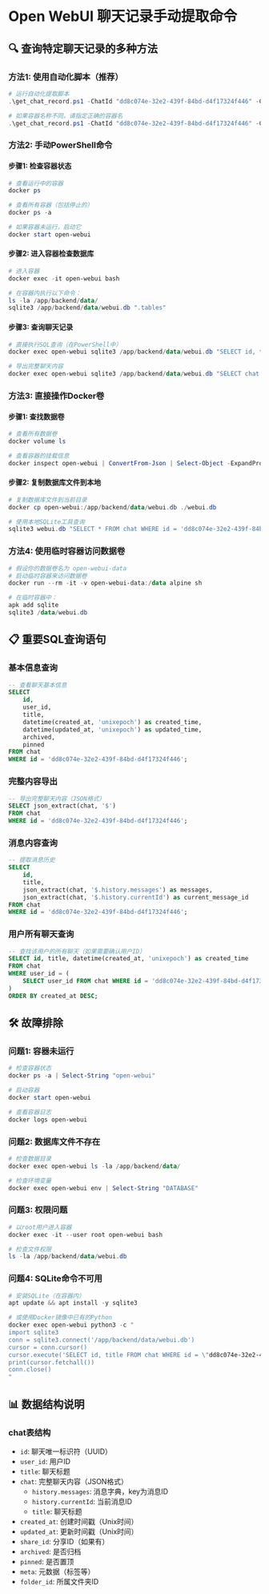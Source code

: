 # Open WebUI 聊天记录手动提取命令

## 🔍 查询特定聊天记录的多种方法

### 方法1: 使用自动化脚本（推荐）
```powershell
# 运行自动化提取脚本
.\get_chat_record.ps1 -ChatId "dd8c074e-32e2-439f-84bd-d4f17324f446" -ContainerName "open-webui"

# 如果容器名称不同，请指定正确的容器名
.\get_chat_record.ps1 -ChatId "dd8c074e-32e2-439f-84bd-d4f17324f446" -ContainerName "你的容器名"
```

### 方法2: 手动PowerShell命令

#### 步骤1: 检查容器状态
```powershell
# 查看运行中的容器
docker ps

# 查看所有容器（包括停止的）
docker ps -a

# 如果容器未运行，启动它
docker start open-webui
```

#### 步骤2: 进入容器检查数据库
```powershell
# 进入容器
docker exec -it open-webui bash

# 在容器内执行以下命令：
ls -la /app/backend/data/
sqlite3 /app/backend/data/webui.db ".tables"
```

#### 步骤3: 查询聊天记录
```powershell
# 直接执行SQL查询（在PowerShell中）
docker exec open-webui sqlite3 /app/backend/data/webui.db "SELECT id, title, user_id FROM chat WHERE id = 'dd8c074e-32e2-439f-84bd-d4f17324f446';"

# 导出完整聊天内容
docker exec open-webui sqlite3 /app/backend/data/webui.db "SELECT chat FROM chat WHERE id = 'dd8c074e-32e2-439f-84bd-d4f17324f446';" > chat_export.json
```

### 方法3: 直接操作Docker卷

#### 步骤1: 查找数据卷
```powershell
# 查看所有数据卷
docker volume ls

# 查看容器的挂载信息
docker inspect open-webui | ConvertFrom-Json | Select-Object -ExpandProperty Mounts
```

#### 步骤2: 复制数据库文件到本地
```powershell
# 复制数据库文件到当前目录
docker cp open-webui:/app/backend/data/webui.db ./webui.db

# 使用本地SQLite工具查询
sqlite3 webui.db "SELECT * FROM chat WHERE id = 'dd8c074e-32e2-439f-84bd-d4f17324f446';"
```

### 方法4: 使用临时容器访问数据卷

```powershell
# 假设你的数据卷名为 open-webui-data
# 启动临时容器来访问数据卷
docker run --rm -it -v open-webui-data:/data alpine sh

# 在临时容器中：
apk add sqlite
sqlite3 /data/webui.db
```

## 📋 重要SQL查询语句

### 基本信息查询
```sql
-- 查看聊天基本信息
SELECT 
    id,
    user_id,
    title,
    datetime(created_at, 'unixepoch') as created_time,
    datetime(updated_at, 'unixepoch') as updated_time,
    archived,
    pinned
FROM chat 
WHERE id = 'dd8c074e-32e2-439f-84bd-d4f17324f446';
```

### 完整内容导出
```sql
-- 导出完整聊天内容（JSON格式）
SELECT json_extract(chat, '$') 
FROM chat 
WHERE id = 'dd8c074e-32e2-439f-84bd-d4f17324f446';
```

### 消息内容查询
```sql
-- 提取消息历史
SELECT 
    id,
    title,
    json_extract(chat, '$.history.messages') as messages,
    json_extract(chat, '$.history.currentId') as current_message_id
FROM chat 
WHERE id = 'dd8c074e-32e2-439f-84bd-d4f17324f446';
```

### 用户所有聊天查询
```sql
-- 查找该用户的所有聊天（如果需要确认用户ID）
SELECT id, title, datetime(created_at, 'unixepoch') as created_time
FROM chat 
WHERE user_id = (
    SELECT user_id FROM chat WHERE id = 'dd8c074e-32e2-439f-84bd-d4f17324f446'
)
ORDER BY created_at DESC;
```

## 🛠️ 故障排除

### 问题1: 容器未运行
```powershell
# 检查容器状态
docker ps -a | Select-String "open-webui"

# 启动容器
docker start open-webui

# 查看容器日志
docker logs open-webui
```

### 问题2: 数据库文件不存在
```powershell
# 检查数据目录
docker exec open-webui ls -la /app/backend/data/

# 检查环境变量
docker exec open-webui env | Select-String "DATABASE"
```

### 问题3: 权限问题
```powershell
# 以root用户进入容器
docker exec -it --user root open-webui bash

# 检查文件权限
ls -la /app/backend/data/webui.db
```

### 问题4: SQLite命令不可用
```powershell
# 安装SQLite（在容器内）
apt update && apt install -y sqlite3

# 或使用Docker镜像中已有的Python
docker exec open-webui python3 -c "
import sqlite3
conn = sqlite3.connect('/app/backend/data/webui.db')
cursor = conn.cursor()
cursor.execute('SELECT id, title FROM chat WHERE id = \"dd8c074e-32e2-439f-84bd-d4f17324f446\"')
print(cursor.fetchall())
conn.close()
"
```

## 📊 数据结构说明

### chat表结构
- `id`: 聊天唯一标识符（UUID）
- `user_id`: 用户ID  
- `title`: 聊天标题
- `chat`: 完整聊天内容（JSON格式）
  - `history.messages`: 消息字典，key为消息ID
  - `history.currentId`: 当前消息ID
  - `title`: 聊天标题
- `created_at`: 创建时间戳（Unix时间）
- `updated_at`: 更新时间戳（Unix时间）
- `share_id`: 分享ID（如果有）
- `archived`: 是否归档
- `pinned`: 是否置顶
- `meta`: 元数据（标签等）
- `folder_id`: 所属文件夹ID 
